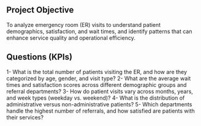 ## Project Objective
To analyze emergency room (ER) visits to understand patient demographics, satisfaction, and wait times, and identify patterns that can enhance service quality and operational efficiency.
## Questions (KPIs)
1- What is the total number of patients visiting the ER, and how are they categorized by age, gender, and visit type?
2- What are the average wait times and satisfaction scores across different demographic groups and referral departments?
3- How do patient visits vary across months, years, and week types (weekday vs. weekend)?
4- What is the distribution of administrative versus non-administrative patients?
5- Which departments handle the highest number of referrals, and how satisfied are patients with their services?


